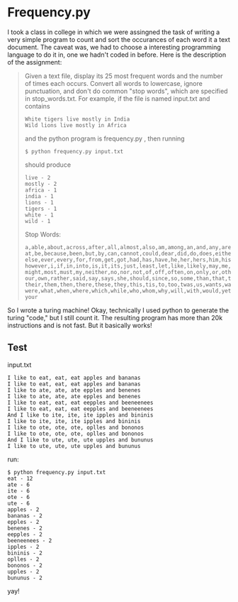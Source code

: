 # Frequency.py
I took a class in college in which we were assingned the task of writing a very simple program
to count and sort the occurances of each word it a text document. The caveat was, we had to choose
a interesting programming language to do it in, one we hadn't coded in before. Here is the
description of the assignment:


>Given a text file, display its 25 most frequent words and the number of times each occurs. Convert all words to lowercase, ignore punctuation, and don't do common "stop words", which are specified in stop_words.txt.
>For example, if the file is named input.txt and contains
>
>```
>White tigers live mostly in India
>Wild lions live mostly in Africa
>```
>
>and the python program is frequency.py , then running
>
>```
>$ python frequency.py input.txt
>```
>
>should produce
>
>```
>live - 2 
>mostly - 2 
>africa - 1 
>india - 1 
>lions - 1 
>tigers - 1 
>white - 1 
>wild - 1
>```
>
>Stop Words:
>```
>a,able,about,across,after,all,almost,also,am,among,an,and,any,are,as,
>at,be,because,been,but,by,can,cannot,could,dear,did,do,does,either,
>else,ever,every,for,from,get,got,had,has,have,he,her,hers,him,his,how,
>however,i,if,in,into,is,it,its,just,least,let,like,likely,may,me,
>might,most,must,my,neither,no,nor,not,of,off,often,on,only,or,other,
>our,own,rather,said,say,says,she,should,since,so,some,than,that,the,
>their,them,then,there,these,they,this,tis,to,too,twas,us,wants,was,we,
>were,what,when,where,which,while,who,whom,why,will,with,would,yet,you,
>your
>```

So I wrote a turing machine! Okay, technically I used python to generate the turing "code,"
but I still count it. The resulting program has more than 20k instructions and is not fast.
But it basically works!

## Test
input.txt
```
I like to eat, eat, eat apples and bananas
I like to eat, eat, eat apples and bananas
I like to ate, ate, ate epples and benenes
I like to ate, ate, ate epples and benenes
I like to eat, eat, eat eepples and beeneenees
I like to eat, eat, eat eepples and beeneenees
And I like to ite, ite, ite ipples and bininis
I like to ite, ite, ite ipples and bininis
I like to ote, ote, ote, oplles and bononos
I like to ote, ote, ote, oplles and bononos
And I like to ute, ute, ute upples and bununus
I like to ute, ute, ute upples and bununus
```
run:
```
$ python frequency.py input.txt
eat - 12
ate - 6
ite - 6
ote - 6
ute - 6
apples - 2
bananas - 2
epples - 2
benenes - 2
eepples - 2
beeneenees - 2
ipples - 2
bininis - 2
oplles - 2
bononos - 2
upples - 2
bununus - 2
```
yay!

